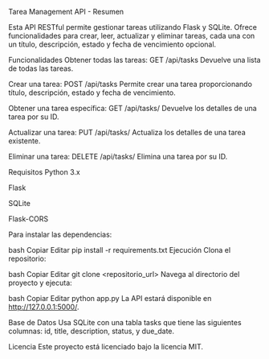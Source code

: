 Tarea Management API - Resumen

Esta API RESTful permite gestionar tareas utilizando Flask y SQLite. Ofrece funcionalidades para crear, leer, actualizar y eliminar tareas, cada una con un título, descripción, estado y fecha de vencimiento opcional.

Funcionalidades
Obtener todas las tareas: GET /api/tasks
Devuelve una lista de todas las tareas.

Crear una tarea: POST /api/tasks
Permite crear una tarea proporcionando título, descripción, estado y fecha de vencimiento.

Obtener una tarea específica: GET /api/tasks/<id>
Devuelve los detalles de una tarea por su ID.

Actualizar una tarea: PUT /api/tasks/<id>
Actualiza los detalles de una tarea existente.

Eliminar una tarea: DELETE /api/tasks/<id>
Elimina una tarea por su ID.

Requisitos
Python 3.x

Flask

SQLite

Flask-CORS

Para instalar las dependencias:

bash
Copiar
Editar
pip install -r requirements.txt
Ejecución
Clona el repositorio:

bash
Copiar
Editar
git clone <repositorio_url>
Navega al directorio del proyecto y ejecuta:

bash
Copiar
Editar
python app.py
La API estará disponible en http://127.0.0.1:5000/.

Base de Datos
Usa SQLite con una tabla tasks que tiene las siguientes columnas: id, title, description, status, y due_date.

Licencia
Este proyecto está licenciado bajo la licencia MIT.